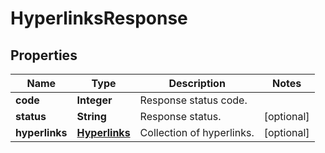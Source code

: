 
# HyperlinksResponse

## Properties
Name | Type | Description | Notes
------------ | ------------- | ------------- | -------------
**code** | **Integer** | Response status code. | 
**status** | **String** | Response status. |  [optional]
**hyperlinks** | [**Hyperlinks**](Hyperlinks.md) | Collection of hyperlinks. |  [optional]



